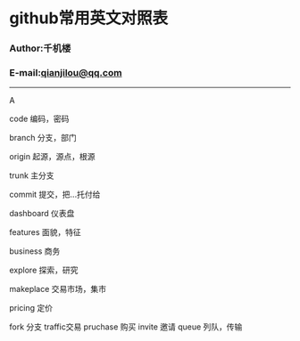 # github常用英文对照表

### Author:千机楼
### E-mail:qianjilou@qq.com

---
A


code 编码，密码

branch 分支，部门

origin 起源，源点，根源

trunk 主分支

commit 提交，把...托付给

dashboard 仪表盘

features 面貌，特征

business 商务

explore 探索，研究

makeplace 交易市场，集市

pricing 定价

fork 分支
traffic交易
pruchase 购买
invite 邀请
queue 列队，传输

